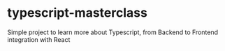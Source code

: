 # typescript-masterclass
Simple project to learn more about Typescript, from Backend to Frontend integration with React
